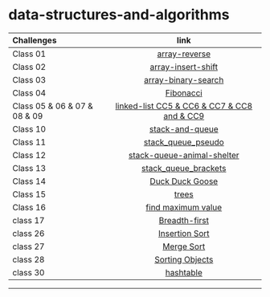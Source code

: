# data-structures-and-algorithms


| Challenges  | link  
| :---        |    :----:
|Class 01     | [array-reverse](./array-reverse/README.md) 
|Class 02     | [array-insert-shift](./array-insert-shift/README.md) 
|Class 03     | [array-binary-search](./array-binary-search/README.md) 
|Class 04     | [Fibonacci ](./Fibonacci%20/README.md) 
|Class 05 & 06 & 07 & 08 & 09   | [linked-list CC5 & CC6 & CC7 & CC8 and & CC9 ](./linked_list/README.md) 
|Class 10     | [stack-and-queue ](./stack_and_queue/README.md) 
|Class 11     | [stack_queue_pseudo ](./stack_queue_pseudo/README.md) 
|Class 12     | [stack-queue-animal-shelter ](./stack_queue_animal_shelter/README.md) 
|Class 13     | [stack_queue_brackets ](./stack_queue_brackets/README.md) 
|Class 14     | [Duck Duck Goose ](./Duck_Duck_Goose/README.md) 
|Class 15     | [trees ](./Trees/README.md) 
|Class 16     | [find maximum value ](./Trees/Max_tree.md) 
|class 17     | [Breadth-first ](./Challenge17/README.md) 
|class 26     | [Insertion Sort ](./Insertion_Sort/README.md) 
|class 27     | [Merge Sort ](./Merge_Sort/README.md) 
|class 28     | [Sorting Objects ](./Sorting_Objects/README.md) 
|class 30     | [hashtable ](./Hashtable/README.md) 
















---